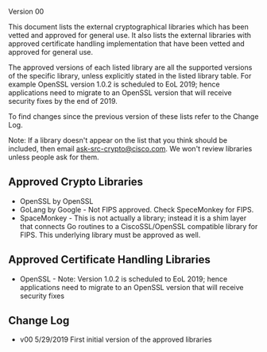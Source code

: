 Version 00 

This document lists the external cryptographical libraries which has been vetted and approved for general use. It also lists the external libraries with approved certificate handling implementation that have been vetted and approved for general use. 

The approved versions of each listed library are all the supported versions of the specific library, unless explicitly stated in the listed library table. For example OpenSSL version 1.0.2 is scheduled to EoL 2019; hence applications need to migrate to an OpenSSL version that will receive security fixes by the end of 2019. 

To find changes since the previous version of these lists refer to the Change Log. 

Note: If a library doesn't appear on the list that you think should be included, then email ask-src-crypto@cisco.com. We won't review libraries unless people ask for them. 


Approved Crypto Libraries 
--------------------
* OpenSSL by OpenSSL 
* GoLang by Google - Not FIPS approved. Check SpeceMonkey for FIPS.  
* SpaceMonkey - This is not actually a library; instead it is a shim layer that connects Go routines to a CiscoSSL/OpenSSL compatible library for FIPS. This underlying library must be approved as well. 


Approved Certificate Handling Libraries 
--------------------
* OpenSSL - Note: Version 1.0.2 is scheduled to EoL 2019; hence applications need to migrate to an OpenSSL version that will receive security fixes


Change Log
--------------------

* v00 5/29/2019
  First initial version of the approved libraries
